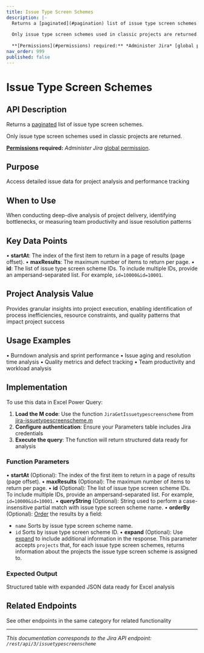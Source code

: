 ```yaml
---
title: Issue Type Screen Schemes
description: |-
  Returns a [paginated](#pagination) list of issue type screen schemes.
  
  Only issue type screen schemes used in classic projects are returned.
  
  **[Permissions](#permissions) required:** *Administer Jira* [global permission](https://confluence.atlassian.com/x/x4dKLg).
nav_order: 999
published: false
---
```


# Issue Type Screen Schemes

## API Description
Returns a [paginated](#pagination) list of issue type screen schemes.

Only issue type screen schemes used in classic projects are returned.

**[Permissions](#permissions) required:** *Administer Jira* [global permission](https://confluence.atlassian.com/x/x4dKLg).

## Purpose
Access detailed issue data for project analysis and performance tracking

## When to Use
When conducting deep-dive analysis of project delivery, identifying bottlenecks, or measuring team productivity and issue resolution patterns

## Key Data Points
• **startAt**: The index of the first item to return in a page of results (page offset).
• **maxResults**: The maximum number of items to return per page.
• **id**: The list of issue type screen scheme IDs. To include multiple IDs, provide an ampersand-separated list. For example, `id=10000&id=10001`.

## Project Analysis Value
Provides granular insights into project execution, enabling identification of process inefficiencies, resource constraints, and quality patterns that impact project success

## Usage Examples
• Burndown analysis and sprint performance
• Issue aging and resolution time analysis
• Quality metrics and defect tracking
• Team productivity and workload analysis

## Implementation
To use this data in Excel Power Query:

1. **Load the M code**: Use the function `JiraGetIssuetypescreenscheme` from [jira-issuetypescreenscheme.m](../assets/jira-issuetypescreenscheme.m)
2. **Configure authentication**: Ensure your Parameters table includes Jira credentials
3. **Execute the query**: The function will return structured data ready for analysis

### Function Parameters
• **startAt** (Optional): The index of the first item to return in a page of results (page offset).
• **maxResults** (Optional): The maximum number of items to return per page.
• **id** (Optional): The list of issue type screen scheme IDs. To include multiple IDs, provide an ampersand-separated list. For example, `id=10000&id=10001`.
• **queryString** (Optional): String used to perform a case-insensitive partial match with issue type screen scheme name.
• **orderBy** (Optional): [Order](#ordering) the results by a field:

 *  `name` Sorts by issue type screen scheme name.
 *  `id` Sorts by issue type screen scheme ID.
• **expand** (Optional): Use [expand](#expansion) to include additional information in the response. This parameter accepts `projects` that, for each issue type screen schemes, returns information about the projects the issue type screen scheme is assigned to.

### Expected Output
Structured table with expanded JSON data ready for Excel analysis

## Related Endpoints
See other endpoints in the same category for related functionality

---
*This documentation corresponds to the Jira API endpoint: `/rest/api/3/issuetypescreenscheme`*
